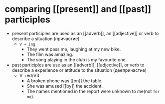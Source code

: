 # comparing [[present]] and [[past]] participles

- present participles are used as an [[adverb]], an [[adjective]] or verb to describe a situation (причастие) 
	- `V + ing`
		- They went pass me, laughing at my new bike.
		- The film was amazing.
		- The song playing in the club is my favourite one.
- past participles are use as an [[adverb]], [[adjective]], or verb to describe a experience or attitude to the situation (деепричастие)
	- V +ed/V3
		- A broken phone was [[on]] the table.
		- She was amused [[by]] the accident. 
		- The names mentioned in the report were unknown to me(not `for me`).